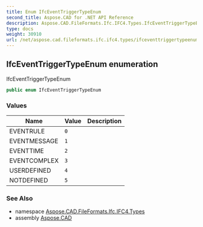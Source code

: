 ```yaml
---
title: Enum IfcEventTriggerTypeEnum
second_title: Aspose.CAD for .NET API Reference
description: Aspose.CAD.FileFormats.Ifc.IFC4.Types.IfcEventTriggerTypeEnum enum. IfcEventTriggerTypeEnum
type: docs
weight: 30910
url: /net/aspose.cad.fileformats.ifc.ifc4.types/ifceventtriggertypeenum/
---
```

## IfcEventTriggerTypeEnum enumeration

IfcEventTriggerTypeEnum

```csharp
public enum IfcEventTriggerTypeEnum
```

### Values

| Name | Value | Description |
| --- | --- | --- |
| EVENTRULE | `0` |  |
| EVENTMESSAGE | `1` |  |
| EVENTTIME | `2` |  |
| EVENTCOMPLEX | `3` |  |
| USERDEFINED | `4` |  |
| NOTDEFINED | `5` |  |

### See Also

* namespace [Aspose.CAD.FileFormats.Ifc.IFC4.Types](../../aspose.cad.fileformats.ifc.ifc4.types/)
* assembly [Aspose.CAD](../../)



